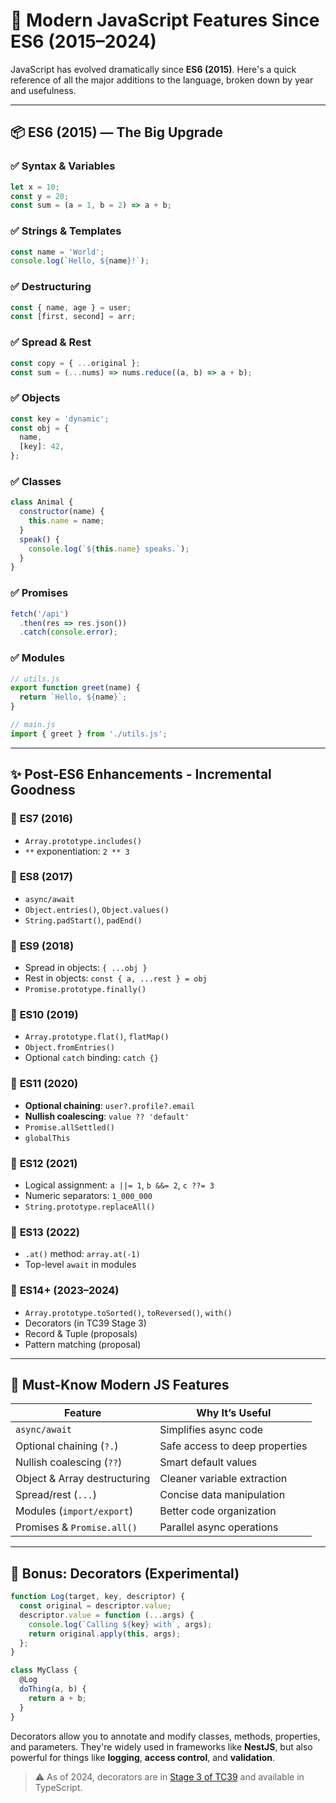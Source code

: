 
# 🚀 Modern JavaScript Features Since ES6 (2015–2024)

JavaScript has evolved dramatically since **ES6 (2015)**. Here's a quick reference of all the major additions to the language, broken down by year and usefulness.

---

## 📦 ES6 (2015) — The Big Upgrade

### ✅ Syntax & Variables
```js
let x = 10;
const y = 20;
const sum = (a = 1, b = 2) => a + b;
```

### ✅ Strings & Templates
```js
const name = 'World';
console.log(`Hello, ${name}!`);
```

### ✅ Destructuring
```js
const { name, age } = user;
const [first, second] = arr;
```

### ✅ Spread & Rest
```js
const copy = { ...original };
const sum = (...nums) => nums.reduce((a, b) => a + b);
```

### ✅ Objects
```js
const key = 'dynamic';
const obj = {
  name,
  [key]: 42,
};
```

### ✅ Classes
```js
class Animal {
  constructor(name) {
    this.name = name;
  }
  speak() {
    console.log(`${this.name} speaks.`);
  }
}
```

### ✅ Promises
```js
fetch('/api')
  .then(res => res.json())
  .catch(console.error);
```

### ✅ Modules
```js
// utils.js
export function greet(name) {
  return `Hello, ${name}`;
}

// main.js
import { greet } from './utils.js';
```

---

## ✨ Post-ES6 Enhancements - Incremental Goodness

### 🔹 **ES7 (2016)**
- `Array.prototype.includes()`
- `**` exponentiation: `2 ** 3`

### 🔹 **ES8 (2017)**
- `async/await`
- `Object.entries()`, `Object.values()`
- `String.padStart()`, `padEnd()`

### 🔹 **ES9 (2018)**
- Spread in objects: `{ ...obj }`
- Rest in objects: `const { a, ...rest } = obj`
- `Promise.prototype.finally()`

### 🔹 **ES10 (2019)**
- `Array.prototype.flat()`, `flatMap()`
- `Object.fromEntries()`
- Optional `catch` binding: `catch {}`

### 🔹 **ES11 (2020)**
- **Optional chaining**: `user?.profile?.email`
- **Nullish coalescing**: `value ?? 'default'`
- `Promise.allSettled()`
- `globalThis`

### 🔹 **ES12 (2021)**
- Logical assignment: `a ||= 1`, `b &&= 2`, `c ??= 3`
- Numeric separators: `1_000_000`
- `String.prototype.replaceAll()`

### 🔹 **ES13 (2022)**
- `.at()` method: `array.at(-1)`
- Top-level `await` in modules

### 🔹 **ES14+ (2023–2024)**
- `Array.prototype.toSorted()`, `toReversed()`, `with()`
- Decorators (in TC39 Stage 3)
- Record & Tuple (proposals)
- Pattern matching (proposal)

---

## 🧠 Must-Know Modern JS Features

| Feature                      | Why It’s Useful                                  |
|------------------------------|--------------------------------------------------|
| `async/await`                | Simplifies async code                            |
| Optional chaining (`?.`)     | Safe access to deep properties                   |
| Nullish coalescing (`??`)    | Smart default values                             |
| Object & Array destructuring | Cleaner variable extraction                      |
| Spread/rest (`...`)          | Concise data manipulation                        |
| Modules (`import/export`)    | Better code organization                         |
| Promises & `Promise.all()`   | Parallel async operations                        |

---

## 🔧 Bonus: Decorators (Experimental)

```ts
function Log(target, key, descriptor) {
  const original = descriptor.value;
  descriptor.value = function (...args) {
    console.log(`Calling ${key} with`, args);
    return original.apply(this, args);
  };
}

class MyClass {
  @Log
  doThing(a, b) {
    return a + b;
  }
}
```

Decorators allow you to annotate and modify classes, methods, properties, and parameters. They're widely used in frameworks like **NestJS**, but also powerful for things like **logging**, **access control**, and **validation**.

> ⚠️ As of 2024, decorators are in [Stage 3 of TC39](https://github.com/tc39/proposal-decorators) and available in TypeScript.

